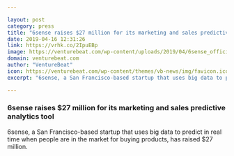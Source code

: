 ```yaml
---

layout: post
category: press
title: "6sense raises $27 million for its marketing and sales predictive analytics tool"
date: 2019-04-16 12:31:26
link: https://vrhk.co/2IpuEBp
image: https://venturebeat.com/wp-content/uploads/2019/04/6sense_official.jpg?w=1200&strip=all
domain: venturebeat.com
author: "VentureBeat"
icon: https://venturebeat.com/wp-content/themes/vb-news/img/favicon.ico
excerpt: "6sense, a San Francisco-based startup that uses big data to predict in real time when people are in the market for buying products, has raised $27 million."

---
```


### 6sense raises $27 million for its marketing and sales predictive analytics tool

6sense, a San Francisco-based startup that uses big data to predict in real time when people are in the market for buying products, has raised $27 million.